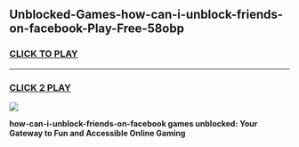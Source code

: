 
## Unblocked-Games-how-can-i-unblock-friends-on-facebook-Play-Free-58obp
<h3>
<a href="https://premium76.site?title=how-can-i-unblock-friends-on-facebook&ref=18A1">CLICK TO PLAY</a></h3>
<hr>

<h3>
<a href="https://premium76.site?title=how-can-i-unblock-friends-on-facebook&ref=18A1">CLICK 2 PLAY</a>
  
</h3>

<a href="https://premium76.site?title=how-can-i-unblock-friends-on-facebook&ref=18A1"><img src="https://clearcache.store/games.png"></a>


**how-can-i-unblock-friends-on-facebook games unblocked: Your Gateway to Fun and Accessible Online Gaming**
